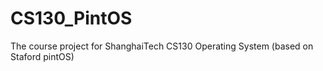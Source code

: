 # CS130_PintOS
The course project for ShanghaiTech CS130 Operating System (based on Staford pintOS)
